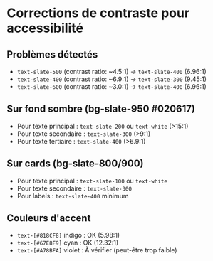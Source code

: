 # Corrections de contraste pour accessibilité

## Problèmes détectés
- `text-slate-500` (contrast ratio: ~4.5:1) → `text-slate-400` (6.96:1)
- `text-slate-400` (contrast ratio: ~6.9:1) → `text-slate-300` (9.45:1) 
- `text-slate-600` (contrast ratio: ~3.0:1) → `text-slate-400` (6.96:1)

## Sur fond sombre (bg-slate-950 #020617)
- Pour texte principal : `text-slate-200` ou `text-white` (>15:1)
- Pour texte secondaire : `text-slate-300` (>9:1)
- Pour texte tertiaire : `text-slate-400` (>6.9:1)

## Sur cards (bg-slate-800/900)
- Pour texte principal : `text-slate-100` ou `text-white`
- Pour texte secondaire : `text-slate-300`
- Pour labels : `text-slate-400` minimum

## Couleurs d'accent
- `text-[#818CF8]` indigo : OK (5.98:1)
- `text-[#67E8F9]` cyan : OK (12.32:1)
- `text-[#A78BFA]` violet : À vérifier (peut-être trop faible)